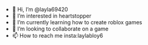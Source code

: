 - 👋 Hi, I’m @layla69420
- 👀 I’m interested in heartstopper
- 🌱 I’m currently learning how to create roblox games
- 💞️ I’m looking to collaborate on a game
- 📫 How to reach me insta:laylabloy6

<!---
layla69420/layla69420 is a ✨ special ✨ repository because its `README.md` (this file) appears on your GitHub profile.
You can click the Preview link to take a look at your changes.
--->
